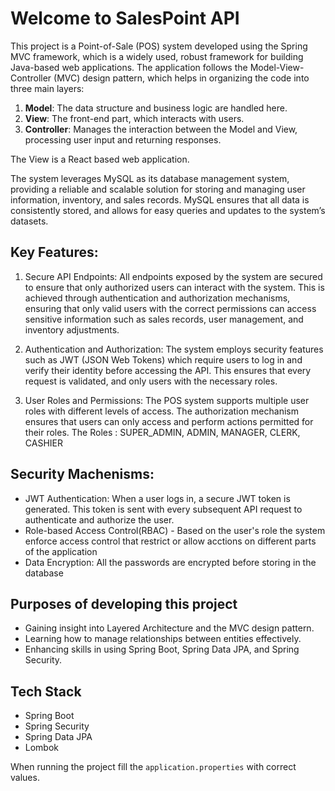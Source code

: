 # Welcome to SalesPoint API

This project is a Point-of-Sale (POS) system developed using the Spring MVC framework, which is a widely used, robust framework for building Java-based web applications. The application follows the Model-View-Controller (MVC) design pattern, which helps in organizing the code into three main layers:

  1. **Model**: The data structure and business logic are handled here.
  2. **View**: The front-end part, which interacts with users.
  3. **Controller**: Manages the interaction between the Model and View, processing user input and returning responses.

The View is a React based web application.

The system leverages MySQL as its database management system, providing a reliable and scalable solution for storing and managing user information, inventory, and sales records. MySQL ensures that all data is consistently stored, and allows for easy queries and updates to the system’s datasets.

## Key Features:

1. Secure API Endpoints: All endpoints exposed by the system are secured to ensure that only authorized users can         interact with the system. This is achieved through authentication and authorization mechanisms, ensuring that only     valid users with the correct permissions can access sensitive information such as sales records, user management,      and inventory adjustments.
  
2. Authentication and Authorization: The system employs security features such as JWT (JSON Web Tokens) which require users to log in and verify their identity before accessing the API. This ensures that every request is validated, and only users with the necessary roles.

3. User Roles and Permissions: The POS system supports multiple user roles with different levels of access. The           authorization mechanism ensures that users can only access and perform actions permitted for their roles.
   The Roles : SUPER_ADMIN, ADMIN, MANAGER, CLERK, CASHIER

## Security Machenisms:
- JWT Authentication: When a user logs in, a secure JWT token is generated. This token is sent with every subsequent API request to authenticate and authorize the user.
- Role-based Access Control(RBAC) - Based on the user's role the system enforce access control that restrict or allow acctions on different parts of the application
- Data Encryption: All the passwords are encrypted before storing in the database

## Purposes of developing this project
- Gaining insight into Layered Architecture and the MVC design pattern.
- Learning how to manage relationships between entities effectively.
- Enhancing skills in using Spring Boot, Spring Data JPA, and Spring Security.

## Tech Stack
- Spring Boot
- Spring Security
- Spring Data JPA
- Lombok

When running the project fill the `application.properties` with correct values.
